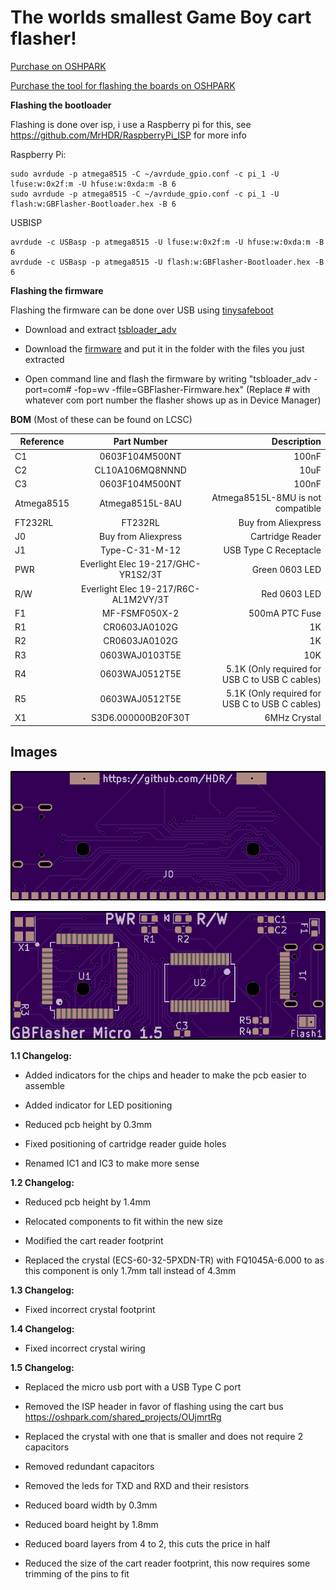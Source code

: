 # The worlds smallest Game Boy cart flasher!

[Purchase on OSHPARK](https://oshpark.com/shared_projects/s4mcazAO)

[Purchase the tool for flashing the boards on OSHPARK](https://oshpark.com/shared_projects/OUjmrtRg)

**Flashing the bootloader**

Flashing is done over isp, i use a Raspberry pi for this, see https://github.com/MrHDR/RaspberryPi_ISP for more info

Raspberry Pi:
```
sudo avrdude -p atmega8515 -C ~/avrdude_gpio.conf -c pi_1 -U lfuse:w:0x2f:m -U hfuse:w:0xda:m -B 6
sudo avrdude -p atmega8515 -C ~/avrdude_gpio.conf -c pi_1 -U flash:w:GBFlasher-Bootloader.hex -B 6
```

USBISP 
```
avrdude -c USBasp -p atmega8515 -U lfuse:w:0x2f:m -U hfuse:w:0xda:m -B 6
avrdude -c USBasp -p atmega8515 -U flash:w:GBFlasher-Bootloader.hex -B 6
```

**Flashing the firmware**

Flashing the firmware can be done over USB using [tinysafeboot](https://github.com/seedrobotics/tinysafeboot/)

- Download and extract [tsbloader_adv](https://github.com/seedrobotics/tinysafeboot/raw/master/software/tsbloader_advanced/binaries/tsbloader_adv_1.0.8.zip)

- Download the [firmware](https://github.com/HDR/GBFlasher-Firmware/releases/latest/download/GBFlasher-Firmware.hex) and put it in the folder with the files you just extracted

- Open command line and flash the firmware by writing "tsbloader_adv -port=com# -fop=wv -ffile=GBFlasher-Firmware.hex" (Replace # with whatever com port number the flasher shows up as in Device Manager)

**BOM** (Most of these can be found on LCSC)

| Reference        | Part Number           | Description  |
| ------------- |:-------------:| -----:|
| C1 | 0603F104M500NT | 100nF |
| C2 | CL10A106MQ8NNND | 10uF |
| C3 | 0603F104M500NT | 100nF |
| Atmega8515 | Atmega8515L-8AU | Atmega8515L-8MU is not compatible|
| FT232RL | FT232RL | Buy from Aliexpress |
| J0 | Buy from Aliexpress | Cartridge Reader |
| J1 | Type-C-31-M-12 | USB Type C Receptacle |
| PWR | Everlight Elec 19-217/GHC-YR1S2/3T | Green 0603 LED |
| R/W | Everlight Elec 19-217/R6C-AL1M2VY/3T | Red 0603 LED |
| F1 | MF-FSMF050X-2 | 500mA PTC Fuse |
| R1 | CR0603JA0102G | 1K |
| R2 | CR0603JA0102G | 1K |
| R3 | 0603WAJ0103T5E | 10K |
| R4 | 0603WAJ0512T5E | 5.1K (Only required for USB C to USB C cables) |
| R5 | 0603WAJ0512T5E | 5.1K (Only required for USB C to USB C cables) |
| X1 | S3D6.000000B20F30T | 6MHz Crystal |
## Images

![Front](front.png)


![Back](back.png)

**1.1 Changelog:**

- Added indicators for the chips and header to make the pcb easier to assemble

- Added indicator for LED positioning

- Reduced pcb height by 0.3mm

- Fixed positioning of cartridge reader guide holes

- Renamed IC1 and IC3 to make more sense

**1.2 Changelog:**

- Reduced pcb height by 1.4mm

- Relocated components to fit within the new size

- Modified the cart reader footprint

- Replaced the crystal (ECS-60-32-5PXDN-TR) with FQ1045A-6.000 to as this component is only 1.7mm tall instead of 4.3mm

**1.3 Changelog:**

- Fixed incorrect crystal footprint

**1.4 Changelog:**

- Fixed incorrect crystal wiring

**1.5 Changelog:**

- Replaced the micro usb port with a USB Type C port

- Removed the ISP header in favor of flashing using the cart bus https://oshpark.com/shared_projects/OUjmrtRg

- Replaced the crystal with one that is smaller and does not require 2 capacitors

- Removed redundant capacitors

- Removed the leds for TXD and RXD and their resistors

- Reduced board width by 0.3mm

- Reduced board height by 1.8mm

- Reduced board layers from 4 to 2, this cuts the price in half

- Reduced the size of the cart reader footprint, this now requires some trimming of the pins to fit
